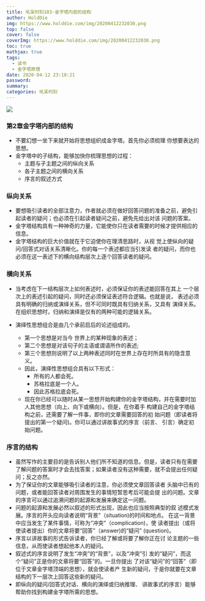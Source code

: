 ```yaml
---
title: 吼呆时刻103-金字塔内部的结构
author: HoldDie
img: https://www.holddie.com/img/20200412232030.png
top: false
cover: false
coverImg: https://www.holddie.com/img/20200412232030.png
toc: true
mathjax: true
tags:
  - 读书
  - 金字塔原理
date: 2020-04-12 23:18:21
password:
summary: 
categories: 吼呆时刻
---
```


![](https://www.holddie.com/img/20200412232030.png)

### 第2章金字塔内部的结构

- 不要幻想一坐下来就开始将思想组织成金字塔。首先你必须梳理 你想要表达的思想。
- 金字塔中的子结构，能够加快你梳理思想的过程：
  - 主题与子主题之间的纵向关系
  - 各子主题之间的横向关系
  - 序言的叙述方式

### 纵向关系

- 要想吸引读者的全部注意力，作者就必须在做好回答问题的准备之前，避免引起读者的疑问；也必须在引起读者疑问之前，避免先给出对该 问题的答案。
- 金字塔结构具有一种神奇的力量，它能使你只在读者需要的时候才提供相应的信息。
- 金字塔结构的巨大价值就在于它迫使你在理清思路时，从视 觉上使纵向的疑问/回答式对话关系清晰化。你的每一个表述都应当引发读 者的疑问，而你也必须在这一表述下的横向结构层次上逐个回答读者的疑问。

### 横向关系

- 当考虑在下一结构层次上如何表述时，必须保证你的表述能回答在其上 一个层次上的表述引起的疑问，同时还必须保证表述符合逻辑。也就是说， 表述必须具有明确的归纳或演绎关系，但不可同时既具有归纳关系，又具有 演绎关系。在组织思想时，归纳和演绎是仅有的两种可能的逻辑关系。

- 演绎性思想组合是由几个承前启后的论述组成的。
  - 第一个思想是对当今 世界上的某种现象的表述；
  - 第二个思想是对该句子的主语或谓语所作的表述;
  - 第三个思想则说明了以上两种表述同时在世界上存在时所具有的隐含意义。
  - 因此，演绎性思想组合具有以下形式：
    - 所有的人都会死。
    - 苏格拉底是一个人。
    - 因此苏格拉底会死。
  - 现在你已经可以随时从某一思想开始构建你的金字塔结构，并在需要时加人其他思想（向上、向下或横向）。但是，在你着手 构建自己的金字塔结构之前，还需要了解一件事，即你的文章需要回答的初 始问题（即读者将提出的第一个疑问)。你可以通过讲故事式的序言（前言、 引言）确定初始问题。

### 序言的结构

- 虽然写作的主要目的是告诉别人他们所不知道的信息。但是，读者只有在需要了解问题的答案时才会去找答案；如果读者没有这种需要，就不会提出任何疑问；反之亦然。
- 为了保证你的文章能够吸引读者的注意，你必须使文章回答读者 头脑中已有的问题，或者能回答读者对周围发生的事情短暂思考后可能会提 出的问题。文章的序言可以通过追溯问题的起源和发展来确定这一问题。
- 问题的起源和发展必然以叙述的形式出现，因此也应当按照典型的叙 述模式发展。序言的开头应向读者说明“背景”（situation)的时间和地点。 在这一背景中应当发生了某件事情，可称为“冲突”（complication)，使 读者提出（或将使读者提出）你的文章将要“回答”（answer)的“疑问” (question)。
- 序言以讲故事的形式告诉读者，你已经了解或将要了解你正在讨 论主题的一些信息，从而使读者想起他本人的疑问。
- 叙述式的序言说明了发生“冲突”的“背景”，以及“冲突”引 发的“疑问”，而这个“疑问”正是你的文章将要“回答”的。一旦你提出 了对该“疑问”的“回答”（即位于文章金字塔顶端的思想），就会使读者产 生新的疑问，于是你就要在文章结构的下一层次上回答这些新的疑问。
- 即纵向的疑问/回答式对话、横向的演绎或归纳推理、 讲故事式的序言）能够帮助你找到构建金字塔所需的思想。